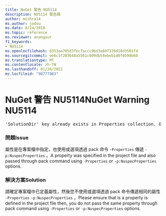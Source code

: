 ```yaml
---
title: NuGet 警告 NU5114
description: NU5114 警告碼
author: mishra14
ms.author: jodou
ms.date: 8/14/2018
ms.topic: reference
ms.reviewer: anangaur
f1_keywords:
- NU5114
ms.openlocfilehash: 8353aa705d3fecfaccc9bd3a607176d18d3501f4
ms.sourcegitcommit: ee6c3f203648a5561c809db54ebeb1d0f0598b68
ms.translationtype: MT
ms.contentlocale: zh-TW
ms.lasthandoff: 01/26/2021
ms.locfileid: "98777983"
---
```

# <a name="nuget-warning-nu5114"></a><span data-ttu-id="c95b7-103">NuGet 警告 NU5114</span><span class="sxs-lookup"><span data-stu-id="c95b7-103">NuGet Warning NU5114</span></span>
<pre>'SolutionDir' key already exists in Properties collection. Overriding value.</pre>

### <a name="issue"></a><span data-ttu-id="c95b7-104">問題</span><span class="sxs-lookup"><span data-stu-id="c95b7-104">Issue</span></span>

<span data-ttu-id="c95b7-105">屬性是在專案檔中指定，也使用或選項透過 pack 命令 `-Properties` 傳遞 `-p:NuspecProperties` 。</span><span class="sxs-lookup"><span data-stu-id="c95b7-105">A property was specified in the project file and also passed through pack command using `-Properties` or `-p:NuspecProperties` options.</span></span> 


### <a name="solution"></a><span data-ttu-id="c95b7-106">解決方案</span><span class="sxs-lookup"><span data-stu-id="c95b7-106">Solution</span></span>

<span data-ttu-id="c95b7-107">請確定專案檔中已定義屬性，然後您不使用或選項透過 pack 命令傳遞相同的屬性 `-Properties` `-p:NuspecProperties` 。</span><span class="sxs-lookup"><span data-stu-id="c95b7-107">Please ensure that is a property is defined in the project file then, you do not pass the same property through pack command using `-Properties` or `-p:NuspecProperties` options.</span></span> 


